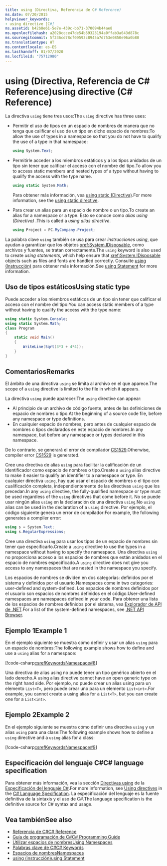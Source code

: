 ```yaml
---
title: using (Directiva, Referencia de C# Reference)
ms.date: 07/20/2015
helpviewer_keywords:
- using directive [C#]
ms.assetid: b42b8e61-5e7e-439c-bb71-370094b44ae8
ms.openlocfilehash: a2028ccce47de54b59323194a0ffab3a643d878c
ms.sourcegitcommit: 5f236cd78cf09593c8945a7d753e0850e96a0b80
ms.translationtype: HT
ms.contentlocale: es-ES
ms.lasthandoff: 01/07/2020
ms.locfileid: "75712980"
---
```

# <a name="using-directive-c-reference"></a><span data-ttu-id="74ff8-102">using (Directiva, Referencia de C# Reference)</span><span class="sxs-lookup"><span data-stu-id="74ff8-102">using directive (C# Reference)</span></span>

<span data-ttu-id="74ff8-103">La directiva `using` tiene tres usos:</span><span class="sxs-lookup"><span data-stu-id="74ff8-103">The `using` directive has three uses:</span></span>

- <span data-ttu-id="74ff8-104">Permitir el uso de tipos en un espacio de nombres de manera que no tenga que calificar el uso de un tipo en dicho espacio de nombres:</span><span class="sxs-lookup"><span data-stu-id="74ff8-104">To allow the use of types in a namespace so that you do not have to qualify the use of a type in that namespace:</span></span>

    ```csharp
    using System.Text;
    ```

- <span data-ttu-id="74ff8-105">Permitirle acceder a los miembros estáticos y a los tipos anidados de un tipo sin tener que calificar el acceso con el nombre del tipo.</span><span class="sxs-lookup"><span data-stu-id="74ff8-105">To allow you to access static members and nested types of a type without having to qualify the access with the type name.</span></span>

    ```csharp
    using static System.Math;
    ```

    <span data-ttu-id="74ff8-106">Para obtener más información, vea [using static (Directiva)](using-static.md).</span><span class="sxs-lookup"><span data-stu-id="74ff8-106">For more information, see the [using static directive](using-static.md).</span></span>

- <span data-ttu-id="74ff8-107">Para crear un alias para un espacio de nombre o un tipo.</span><span class="sxs-lookup"><span data-stu-id="74ff8-107">To create an alias for a namespace or a type.</span></span> <span data-ttu-id="74ff8-108">Esto se conoce como *alias using (Directiva)* .</span><span class="sxs-lookup"><span data-stu-id="74ff8-108">This is called a *using alias directive*.</span></span>

    ```csharp
    using Project = PC.MyCompany.Project;
    ```

<span data-ttu-id="74ff8-109">La palabra clave `using` también se usa para crear *instrucciones using*, que ayudan a garantizar que los objetos <xref:System.IDisposable>, como archivos y fuentes, se tratan correctamente.</span><span class="sxs-lookup"><span data-stu-id="74ff8-109">The `using` keyword is also used to create *using statements*, which help ensure that <xref:System.IDisposable> objects such as files and fonts are handled correctly.</span></span> <span data-ttu-id="74ff8-110">Consulte [using (Instrucción)](using-statement.md) para obtener más información.</span><span class="sxs-lookup"><span data-stu-id="74ff8-110">See [using Statement](using-statement.md) for more information.</span></span>

## <a name="using-static-type"></a><span data-ttu-id="74ff8-111">Uso de tipos estáticos</span><span class="sxs-lookup"><span data-stu-id="74ff8-111">Using static type</span></span>

<span data-ttu-id="74ff8-112">Puede acceder a los miembros estáticos de un tipo sin tener que calificar el acceso con el nombre del tipo:</span><span class="sxs-lookup"><span data-stu-id="74ff8-112">You can access static members of a type without having to qualify the access with the type name:</span></span>

```csharp
using static System.Console;
using static System.Math;
class Program
{
    static void Main()
    {
        WriteLine(Sqrt(3*3 + 4*4));
    }
}
```

## <a name="remarks"></a><span data-ttu-id="74ff8-113">Comentarios</span><span class="sxs-lookup"><span data-stu-id="74ff8-113">Remarks</span></span>

<span data-ttu-id="74ff8-114">El ámbito de una directiva `using` se limita al archivo en el que aparece.</span><span class="sxs-lookup"><span data-stu-id="74ff8-114">The scope of a `using` directive is limited to the file in which it appears.</span></span>

<span data-ttu-id="74ff8-115">La directiva `using` puede aparecer:</span><span class="sxs-lookup"><span data-stu-id="74ff8-115">The `using` directive can appear:</span></span>

- <span data-ttu-id="74ff8-116">Al principio de un archivo de código fuente, antes de las definiciones de espacio de nombres o tipo.</span><span class="sxs-lookup"><span data-stu-id="74ff8-116">At the beginning of a source code file, before any namespace or type definitions.</span></span>
- <span data-ttu-id="74ff8-117">En cualquier espacio de nombres, pero antes de cualquier espacio de nombres o tipos declarados en este espacio de nombres.</span><span class="sxs-lookup"><span data-stu-id="74ff8-117">In any namespace, but before any namespace or types declared in this namespace.</span></span>

<span data-ttu-id="74ff8-118">De lo contrario, se generará el error de compilador [CS1529](../../misc/cs1529.md).</span><span class="sxs-lookup"><span data-stu-id="74ff8-118">Otherwise, compiler error [CS1529](../../misc/cs1529.md) is generated.</span></span>

<span data-ttu-id="74ff8-119">Cree una directiva de alias `using` para facilitar la calificación de un identificador como espacio de nombres o tipo.</span><span class="sxs-lookup"><span data-stu-id="74ff8-119">Create a `using` alias directive to make it easier to qualify an identifier to a namespace or type.</span></span> <span data-ttu-id="74ff8-120">En cualquier directiva `using`, hay que usar el espacio de nombres o el tipo con cualificación completa, independientemente de las directivas `using` que los precedan.</span><span class="sxs-lookup"><span data-stu-id="74ff8-120">In any `using` directive, the fully-qualified namespace or type must be used regardless of the `using` directives that come before it.</span></span> <span data-ttu-id="74ff8-121">No se puede usar ningún alias `using` en la declaración de una directiva `using`.</span><span class="sxs-lookup"><span data-stu-id="74ff8-121">No `using` alias can be used in the declaration of a `using` directive.</span></span> <span data-ttu-id="74ff8-122">Por ejemplo, el código siguiente genera un error de compilador:</span><span class="sxs-lookup"><span data-stu-id="74ff8-122">For example, the following generates a compiler error:</span></span>

```csharp
using s = System.Text;
using s.RegularExpressions;
```

<span data-ttu-id="74ff8-123">Cree una directiva `using` para usar los tipos de un espacio de nombres sin tener que especificarlo.</span><span class="sxs-lookup"><span data-stu-id="74ff8-123">Create a `using` directive to use the types in a namespace without having to specify the namespace.</span></span> <span data-ttu-id="74ff8-124">Una directiva `using` no proporciona acceso a los espacios de nombres que están anidados en el espacio de nombres especificado.</span><span class="sxs-lookup"><span data-stu-id="74ff8-124">A `using` directive does not give you access to any namespaces that are nested in the namespace you specify.</span></span>

<span data-ttu-id="74ff8-125">Los espacios de nombres se dividen en dos categorías: definidos por el sistema y definidos por el usuario.</span><span class="sxs-lookup"><span data-stu-id="74ff8-125">Namespaces come in two categories: user-defined and system-defined.</span></span> <span data-ttu-id="74ff8-126">Los espacios de nombres definidos por el usuario son espacios de nombres definidos en el código.</span><span class="sxs-lookup"><span data-stu-id="74ff8-126">User-defined namespaces are namespaces defined in your code.</span></span> <span data-ttu-id="74ff8-127">Para obtener una lista de los espacios de nombres definidos por el sistema, vea [Explorador de API de .NET](../../../../api/index.md).</span><span class="sxs-lookup"><span data-stu-id="74ff8-127">For a list of the system-defined namespaces, see [.NET API Browser](../../../../api/index.md).</span></span>

## <a name="example-1"></a><span data-ttu-id="74ff8-128">Ejemplo 1</span><span class="sxs-lookup"><span data-stu-id="74ff8-128">Example 1</span></span>

<span data-ttu-id="74ff8-129">En el ejemplo siguiente se muestra cómo definir y usar un alias `using` para un espacio de nombres:</span><span class="sxs-lookup"><span data-stu-id="74ff8-129">The following example shows how to define and use a `using` alias for a namespace:</span></span>

[!code-csharp[csrefKeywordsNamespace#8](~/samples/snippets/csharp/VS_Snippets_VBCSharp/csrefKeywordsNamespace/CS/csrefKeywordsNamespace2.cs#8)]

<span data-ttu-id="74ff8-130">Una directiva de alias using no puede tener un tipo genérico abierto en el lado derecho.</span><span class="sxs-lookup"><span data-stu-id="74ff8-130">A using alias directive cannot have an open generic type on the right hand side.</span></span> <span data-ttu-id="74ff8-131">Por ejemplo, no puede crear un alias using para un elemento `List<T>`, pero puede crear uno para un elemento `List<int>`.</span><span class="sxs-lookup"><span data-stu-id="74ff8-131">For example, you cannot create a using alias for a `List<T>`, but you can create one for a `List<int>`.</span></span>

## <a name="example-2"></a><span data-ttu-id="74ff8-132">Ejemplo 2</span><span class="sxs-lookup"><span data-stu-id="74ff8-132">Example 2</span></span>

<span data-ttu-id="74ff8-133">En el ejemplo siguiente se muestra cómo definir una directiva `using` y un alias `using` para una clase:</span><span class="sxs-lookup"><span data-stu-id="74ff8-133">The following example shows how to define a `using` directive and a `using` alias for a class:</span></span>

[!code-csharp[csrefKeywordsNamespace#9](~/samples/snippets/csharp/VS_Snippets_VBCSharp/csrefKeywordsNamespace/CS/csrefKeywordsNamespace2.cs#9)]

## <a name="c-language-specification"></a><span data-ttu-id="74ff8-134">Especificación del lenguaje C#</span><span class="sxs-lookup"><span data-stu-id="74ff8-134">C# language specification</span></span>

<span data-ttu-id="74ff8-135">Para obtener más información, vea la sección [Directivas using](~/_csharplang/spec/namespaces.md#using-directives) de la [Especificación del lenguaje C#](/dotnet/csharp/language-reference/language-specification/introduction).</span><span class="sxs-lookup"><span data-stu-id="74ff8-135">For more information, see [Using directives](~/_csharplang/spec/namespaces.md#using-directives) in the [C# Language Specification](/dotnet/csharp/language-reference/language-specification/introduction).</span></span> <span data-ttu-id="74ff8-136">La especificación del lenguaje es la fuente definitiva de la sintaxis y el uso de C#.</span><span class="sxs-lookup"><span data-stu-id="74ff8-136">The language specification is the definitive source for C# syntax and usage.</span></span>

## <a name="see-also"></a><span data-ttu-id="74ff8-137">Vea también</span><span class="sxs-lookup"><span data-stu-id="74ff8-137">See also</span></span>

- [<span data-ttu-id="74ff8-138">Referencia de C#</span><span class="sxs-lookup"><span data-stu-id="74ff8-138">C# Reference</span></span>](../index.md)
- [<span data-ttu-id="74ff8-139">Guía de programación de C#</span><span class="sxs-lookup"><span data-stu-id="74ff8-139">C# Programming Guide</span></span>](../../programming-guide/index.md)
- [<span data-ttu-id="74ff8-140">Utilizar espacios de nombres</span><span class="sxs-lookup"><span data-stu-id="74ff8-140">Using Namespaces</span></span>](../../programming-guide/namespaces/using-namespaces.md)
- [<span data-ttu-id="74ff8-141">Palabras clave de C#</span><span class="sxs-lookup"><span data-stu-id="74ff8-141">C# Keywords</span></span>](index.md)
- [<span data-ttu-id="74ff8-142">Espacios de nombres</span><span class="sxs-lookup"><span data-stu-id="74ff8-142">Namespaces</span></span>](../../programming-guide/namespaces/index.md)
- [<span data-ttu-id="74ff8-143">using (instrucción)</span><span class="sxs-lookup"><span data-stu-id="74ff8-143">using Statement</span></span>](using-statement.md)
